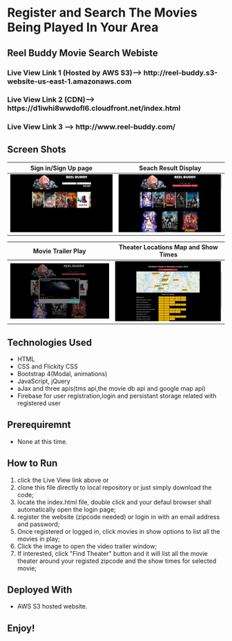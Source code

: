 # Register and Search The Movies Being Played In Your Area

<h2><strong>Reel Buddy Movie Search Webiste</strong></h2>

<h3>Live View Link 1 (Hosted by AWS S3)--> http://reel-buddy.s3-website-us-east-1.amazonaws.com</h3>
<h3>Live View Link 2 (CDN)--> https://d1iwhi8wwdofl6.cloudfront.net/index.html</h3>
<h3>Live View Link 3 --> http://www.reel-buddy.com/ </h3>

<h2><strong>Screen Shots</strong></h2>

Sign in/Sign Up page | Seach Result Display
-------------|--------
![Sign in Image](/assets/images/screenshot0.png?raw=true"screenshot0.png") | ![Seach Result Image](/assets/images/screenshot2.png?raw=true"screenshot2.png")

Movie Trailer Play |  Theater Locations Map and Show Times
-------------|--------
![Movie Trailer Image](/assets/images/screenshot3.png?raw=true"screenshot3.png") | ![Theater Locations](/assets/images/screenshot4.png?raw=true"screenshot4.png")

<h2><strong>Technologies Used</strong></h2>
<ul>
    <li>HTML</li>
    <li>CSS and Flickity CSS</li>
    <li>Bootstrap 4(Modal, animations)</li>
    <li>JavaScript, jQuery</li>
    <li>aJax and three apis(tms api,the movie db api and google map api)</li>  
    <li>Firebase for user registration,login and persistant storage related with registered user</li>
</ul>  

<h2><strong>Prerequiremnt</strong></h2>
<ul>
    <li> None at this time.
</ul>

<h2><strong>How to Run</strong></h2>
<ol>
    <li> click the Live View link above or 
    <li> clone this file directly to local repository or just simply download the code;
    <li> locate the index.html file, double click and your defaul browser shall automatically open the login page;
    <li> register the website (zipcode needed) or login in with an email address and password;
    <li> Once registered or logged in, click movies in show options to list all the movies in play;
    <li> Click the image to open the video trailer window;
    <li> If interested, click "Find Theater" button and it will list all the movie theater around your registed zipcode and the show times for selected movie;
</ol>

<h2><strong>Deployed With</strong></h2>
<ul>
    <li> AWS S3 hosted website. 
</ul>

<h2><strong>Enjoy!</strong></h2>